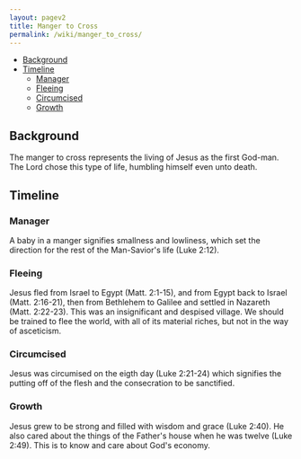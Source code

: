 ```yaml
---
layout: pagev2
title: Manger to Cross
permalink: /wiki/manger_to_cross/
---
```

- [Background](#background)
- [Timeline](#timeline)
  - [Manager](#manager)
  - [Fleeing](#fleeing)
  - [Circumcised](#circumcised)
  - [Growth](#growth)

## Background

The manger to cross represents the living of Jesus as the first God-man. The Lord chose this type of life, humbling himself even unto death. 

## Timeline

### Manager

A baby in a manger signifies smallness and lowliness, which set the direction for the rest of the Man-Savior's life (Luke 2:12).

### Fleeing

Jesus fled from Israel to Egypt (Matt. 2:1-15), and from Egypt back to Israel (Matt. 2:16-21), then from Bethlehem to Galilee and settled in Nazareth (Matt. 2:22-23). This was an insignificant and despised village. We should be trained to flee the world, with all of its material riches, but not in the way of asceticism.

### Circumcised

Jesus was circumised on the eigth day (Luke 2:21-24) which signifies the putting off of the flesh and the consecration to be sanctified.

### Growth

Jesus grew to be strong and filled with wisdom and grace (Luke 2:40). He also cared about the things of the Father's house when he was twelve (Luke 2:49). This is to know and care about God's economy.